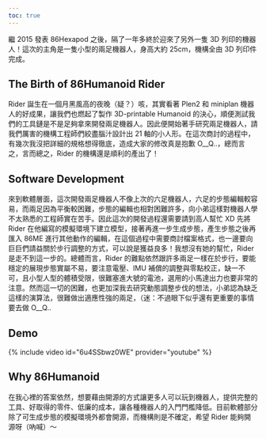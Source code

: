 ```yaml
---
toc: true
---
```

繼 2015 發表 86Hexapod 之後，隔了一年多終於迎來了另外一隻 3D 列印的機器人！這次的主角是一隻小型的兩足機器人，身高大約 25cm，機構全由 3D 列印件完成。

## The Birth of 86Humanoid Rider
Rider 誕生在一個月黑風高的夜晚（疑？）咳，其實看著 Plen2 和 miniplan 機器人的好成果，讓我們也燃起了製作 3D-printable Humanoid 的決心，順便測試我們的工具鏈是不是足夠拿來開發兩足機器人。因此便開始著手研究兩足機器人，請我們厲害的機構工程師們絞盡腦汁設計出 21 軸的小人形。在這次商討的過程中，有幾次我沒把詳細的規格想得徹底，造成大家的修改真是抱歉 O__Q..，總而言之，言而總之，Rider 的機構還是順利的產出了！

## Software Development
來到軟體層面，這次開發兩足機器人不像上次的六足機器人，六足的步態編輯較容易，而兩足因為平衡較困難，步態的編輯也相對困難許多，向小弟這樣對機器人學不太熟悉的工程師實在苦手。因此這次的開發過程還需要請到高人幫忙 XD 先將 Rider 在他編寫的模擬環境下建立模型，接著再進一步生成步態，產生步態之後再匯入 86ME 進行其他動作的編輯，在這個過程中需要商討檔案格式，也一邊要向巨巨們請益關於步行調整的方式，可以說是獲益良多！我想沒有她的幫忙，Rider 是走不到這一步的。總體而言，Rider 的難點依然跟許多兩足一樣在於步行，要能穩定的展現步態實屬不易，要注意電壓、IMU 補償的調整與零點校正，缺一不可，且小型人型的體積受限，很難塞進大號的電池，選用的小馬達出力也要非常的注意。然而這一切的困難，也更加深我去研究動態調整步伐的想法，小弟認為缺乏這樣的演算法，很難做出適應性強的兩足，（迷：不過眼下似乎還有更重要的事情要去做 O__Q..

## Demo
{% include video id="6u4SSbwz0WE" provider="youtube" %}

## Why 86Humanoid
在我心裡的答案依然，想要藉由開源的方式讓更多人可以玩到機器人，提供完整的工具、好取得的零件、低廉的成本，讓各種機器人的入門門檻降低。目前軟體部分除了可生成步態的模擬環境外都會開源，而機構則是不確定，希望 Rider 能夠開源呀（吶喊）～